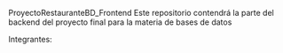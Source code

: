 ProyectoRestauranteBD_Frontend
Este repositorio contendrá la parte del backend del proyecto final para la materia de bases de datos

Integrantes:
